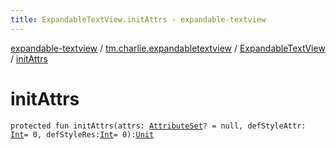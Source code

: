 ```yaml
---
title: ExpandableTextView.initAttrs - expandable-textview
---
```


[expandable-textview](../../index.html) / [tm.charlie.expandabletextview](../index.html) / [ExpandableTextView](index.html) / [initAttrs](.)

# initAttrs

`protected fun initAttrs(attrs: `[`AttributeSet`](https://developer.android.com/reference/android/util/AttributeSet.html)`? = null, defStyleAttr: `[`Int`](https://kotlinlang.org/api/latest/jvm/stdlib/kotlin/-int/index.html)` = 0, defStyleRes: `[`Int`](https://kotlinlang.org/api/latest/jvm/stdlib/kotlin/-int/index.html)` = 0): `[`Unit`](https://kotlinlang.org/api/latest/jvm/stdlib/kotlin/-unit/index.html)